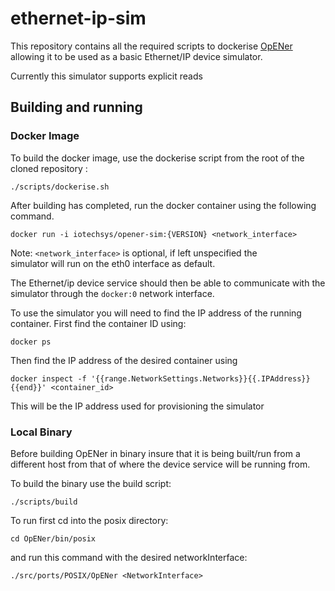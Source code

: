 # ethernet-ip-sim

This repository contains all the required scripts to dockerise 
[OpENer](https://github.com/EIPStackGroup/OpENer) allowing it to be used as a 
basic Ethernet/IP device simulator.

Currently this simulator supports explicit reads

## Building and running 

### Docker Image
To build the docker image, use the dockerise script from the root of the cloned 
repository :

```
./scripts/dockerise.sh
```

After building has completed, run the docker container using the following command.

```
docker run -i iotechsys/opener-sim:{VERSION} <network_interface> 
```

Note: <code><network_interface></code> is optional, if left unspecified the  
simulator will run on the eth0 interface as default.

The Ethernet/ip device service should then be able to communicate with the 
simulator through the <code>docker:0</code> network interface.

To use the simulator you will need to find the IP address of the running container. First find the container ID using: 

```
docker ps
```

Then find the IP address of the desired container using 

```
docker inspect -f '{{range.NetworkSettings.Networks}}{{.IPAddress}}{{end}}' <container_id>
```

This will be the IP address used for provisioning the simulator

### Local Binary

Before building OpENer in binary insure that it is being built/run from a 
different host from that of where the device service will be running from. 

To build the binary use the build script:

``` 
./scripts/build 
```

To run first cd into the posix directory:

``` 
cd OpENer/bin/posix 
```

and run this command with the desired networkInterface:

```
./src/ports/POSIX/OpENer <NetworkInterface>
```
